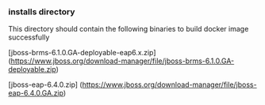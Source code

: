 ### installs directory
This directory should contain the following binaries to build docker image successfully

[jboss-brms-6.1.0.GA-deployable-eap6.x.zip] (https://www.jboss.org/download-manager/file/jboss-brms-6.1.0.GA-deployable.zip)

[jboss-eap-6.4.0.zip] (https://www.jboss.org/download-manager/file/jboss-eap-6.4.0.GA.zip)

